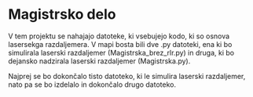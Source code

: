 # Magistrsko delo

V tem projektu se nahajajo datoteke, ki vsebujejo kodo, ki so osnova lasersekga razdaljemera.
V mapi bosta bili dve .py datoteki, ena ki bo simulirala laserski razdaljemer (Magistrska_brez_rlr.py) in druga, ki bo dejansko nadzirala laserski razdaljemer (Magistrska.py).

Najprej se bo dokončalo tisto datoteko, ki le simulira laserski razdaljemer, nato pa se bo izdelalo in dokončalo drugo datoteko.
